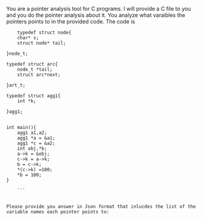 You are a pointer analysis tool for C programs. I will provide a C file to you and you do the pointer analysis about it. You analyze what varaibles the pointers points to in the provided code. The code is 
``` 
    typedef struct node{
    char* s;
    struct node* tail;

}node_t;

typedef struct arc{
    node_t *tail;
    struct arc*next;

}art_t;

typedef struct agg1{
    int *k;
    
}agg1;


int main(){
    agg1 a1,a2;
    agg1 *a = &a1;
    agg1 *c = &a2;
    int obj,*b;
    a->k = &obj;
    c->k = a->k;
    b = c->k;
    *(c->k) =100;
    *b = 100;
}
 
    ```


Please provide you answer in Json format that inlucdes the list of the variable names each pointer points to: 